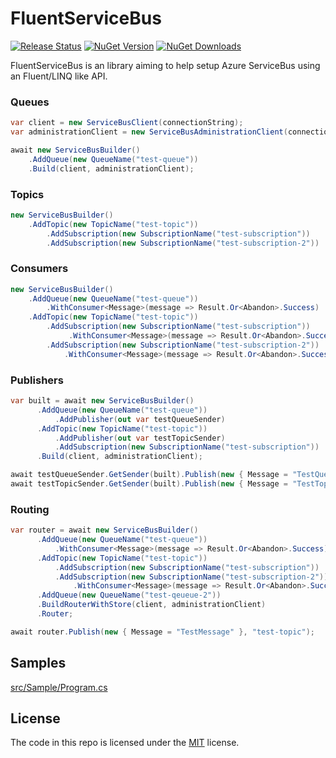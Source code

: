 # FluentServiceBus

[![Release Status](https://img.shields.io/github/actions/workflow/status/HubiBoar/FluentServiceBus/publish.yml)](https://github.com/HubiBoar/FluentServiceBus/actions/workflows/publish.yml)
[![NuGet Version](https://img.shields.io/nuget/v/FluentServiceBus)](https://www.nuget.org/packages/FluentServiceBus/)
[![NuGet Downloads](https://img.shields.io/nuget/dt/FluentServiceBus)](https://www.nuget.org/packages/FluentServiceBus/)

FluentServiceBus is an library aiming to help setup Azure ServiceBus using an Fluent/LINQ like API.

### Queues
```csharp
var client = new ServiceBusClient(connectionString);
var administrationClient = new ServiceBusAdministrationClient(connectionString);

await new ServiceBusBuilder()
    .AddQueue(new QueueName("test-queue"))
    .Build(client, administrationClient);
```

### Topics
```csharp
new ServiceBusBuilder()
    .AddTopic(new TopicName("test-topic"))
        .AddSubscription(new SubscriptionName("test-subscription"))
        .AddSubscription(new SubscriptionName("test-subscription-2"))
```

### Consumers
```csharp
new ServiceBusBuilder()
    .AddQueue(new QueueName("test-queue"))
        .WithConsumer<Message>(message => Result.Or<Abandon>.Success)
    .AddTopic(new TopicName("test-topic"))
        .AddSubscription(new SubscriptionName("test-subscription"))
             .WithConsumer<Message>(message => Result.Or<Abandon>.Success)
        .AddSubscription(new SubscriptionName("test-subscription-2"))
            .WithConsumer<Message>(message => Result.Or<Abandon>.Success)
```

### Publishers
```csharp
var built = await new ServiceBusBuilder()
      .AddQueue(new QueueName("test-queue"))
          .AddPublisher(out var testQueueSender)
      .AddTopic(new TopicName("test-topic"))
          .AddPublisher(out var testTopicSender)
          .AddSubscription(new SubscriptionName("test-subscription"))
      .Build(client, administrationClient);

await testQueueSender.GetSender(built).Publish(new { Message = "TestQueueMessage" });
await testTopicSender.GetSender(built).Publish(new { Message = "TestTopicMessage" });
```


### Routing

```csharp
var router = await new ServiceBusBuilder()
      .AddQueue(new QueueName("test-queue"))
          .WithConsumer<Message>(message => Result.Or<Abandon>.Success)
      .AddTopic(new TopicName("test-topic"))
          .AddSubscription(new SubscriptionName("test-subscription"))
          .AddSubscription(new SubscriptionName("test-subscription-2"))
              .WithConsumer<Message>(message => Result.Or<Abandon>.Success)
      .AddQueue(new QueueName("test-qeueue-2"))
      .BuildRouterWithStore(client, administrationClient)
      .Router;

await router.Publish(new { Message = "TestMessage" }, "test-topic");
```

## Samples
[src/Sample/Program.cs](src/Sample/Program.cs)

## License

The code in this repo is licensed under the [MIT](LICENSE) license.
